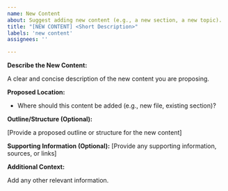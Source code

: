 ```yaml
---
name: New Content
about: Suggest adding new content (e.g., a new section, a new topic).
title: "[NEW CONTENT] <Short Description>"
labels: 'new content'
assignees: ''

---
```


**Describe the New Content:**

A clear and concise description of the new content you are proposing.

**Proposed Location:**

* Where should this content be added (e.g., new file, existing section)?

**Outline/Structure (Optional):**

[Provide a proposed outline or structure for the new content]

**Supporting Information (Optional):**
[Provide any supporting information, sources, or links]

**Additional Context:**

Add any other relevant information.
